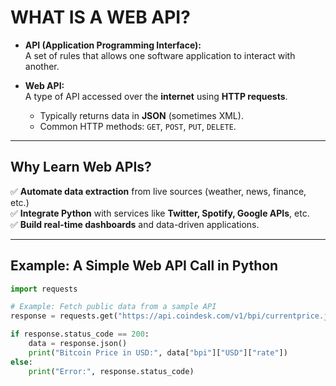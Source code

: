 <!-- web_api_intro.md -->

# WHAT IS A WEB API?

- **API (Application Programming Interface):**  
  A set of rules that allows one software application to interact with another.  

- **Web API:**  
  A type of API accessed over the **internet** using **HTTP requests**.  
  - Typically returns data in **JSON** (sometimes XML).  
  - Common HTTP methods: `GET`, `POST`, `PUT`, `DELETE`.  

---

## Why Learn Web APIs?

✅ **Automate data extraction** from live sources (weather, news, finance, etc.)  
✅ **Integrate Python** with services like **Twitter, Spotify, Google APIs**, etc.  
✅ **Build real-time dashboards** and data-driven applications.  

---

## Example: A Simple Web API Call in Python

```python
import requests

# Example: Fetch public data from a sample API
response = requests.get("https://api.coindesk.com/v1/bpi/currentprice.json")

if response.status_code == 200:
    data = response.json()
    print("Bitcoin Price in USD:", data["bpi"]["USD"]["rate"])
else:
    print("Error:", response.status_code)
